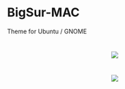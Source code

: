 # BigSur-MAC
Theme for Ubuntu / GNOME


<h1 align="center">
  <image src="./source/homescreen1.png" />
</h1>

<h1 align="center">
  <image src="./source/homescreen2.png" />
</h1>
